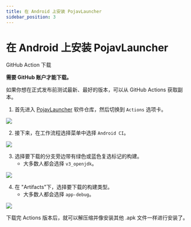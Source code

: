 ```yaml
---
title: 在 Android 上安装 PojavLauncher
sidebar_position: 3
---
```


# 在 Android 上安装 PojavLauncher

GitHub Action 下载

**需要 GitHub 账户才能下载。**

如果你想在正式发布前测试最新、最好的版本，可以从 GitHub Actions 获取副本。

<!--markdownlint-disable ol-prefix-->

1. 首先进入 [PojavLauncher](https://github.com/PojavLauncherTeam/PojavLauncher) 软件仓库，然后切换到 `Actions` 选项卡。

![](https://pojavlauncherteam.github.io/assets/img/Android-Actions-1.96a0b3c7.png)

2. 接下来，在工作流程选择菜单中选择 `Android CI`。

![](https://pojavlauncherteam.github.io/assets/img/Android-Actions-2.99495cb5.png)

3. 选择要下载的分支旁边带有绿色或蓝色复选标记的构建。
    - 大多数人都会选择 `v3_openjdk`。

![](https://pojavlauncherteam.github.io/assets/img/Android-Actions-3.d484abce.png)

4. 在 "Artifacts"下，选择要下载的构建类型。
    - 大多数人都会选择 `app-debug`。

![](https://pojavlauncherteam.github.io/assets/img/Android-Actions-4.07b1b65e.png)

<!--markdownlint-enable ol-prefix-->

下载完 Actions 版本后，就可以解压缩并像安装其他 .apk 文件一样进行安装了。
